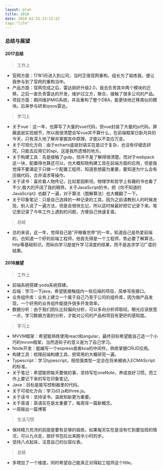 ```yaml
---
layout: plan
title: 2018
date: 2018-02-25 23:12:22
tags:"life"
---
```


### 总结与展望

#### 2017总结

> 工作上

- 官网方面：17年1月进入到公司，当时正值官网重构，组长为了锻炼我，便让我参与到了官网的重构当中。
- 产品方面：官网完成之后，雷达刚好升级2.0，我去负责其中两个模块的迁移。之后一直负责雷达的开发，维护过立方，聚合，接触了很多公司的产品。
- 项目方面：期间维护MIG系统，并且重构了整个DBA，能更快地迁移类似的模块。后来参与研发ipsos雷达。

> 学习上

- 关于vue：这一年，也算写了大量的vue代码，但vue封装了大量的js代码，屏蔽底层实现细节，所以我很清楚会写vue并不算什么，在前端框架日新月异的今天，只有深入地了解并掌握其中原理，才能以不变应万变。
- 关于可视化方向：由于echarts底层封装实在是过于复杂，也没有仔细去研究，只能去应用它的api，这是我所遗憾的地方。
- 关于构建工具：先是接触了gulp，但并不是了解得很清楚。而对于webpack这一块，配置得也算还可以，也大概知晓构建工具在前端方面的应用，但是我觉得不要满足于只做一个配置工程师，知道思想最为重要，要知道为什么会有压缩代码，合并请求等操作。
- 关于读书：喜欢看人物传记，比如爱因斯坦。物理学和哲学上有趣的书也看了不少,极大的开阔了我的眼界。关于JavaScript的书，把《你不知道的JavaScript》也翻了一遍，对于算法（图解算法）也大概翻了一下。
- 关于印象笔记：只是自己选择的一种记录的工具，因为之前请教别人的时候发现，别人说了一遍方法，但是会很快忘记，所以这时候最好把它记录下来。笔记里记录了今年工作上遇到的问题，方便自己快速复查。

> 总结

- 总的来说，这一年，觉得自己是"开眼看世界"的一年，知道自己是热爱前端的，也知道一个好的前端工程师，他首先得是一个工程师，势必要了解算法，http等基础知识。而纵向学习是提升学习深度的结果，而不是追求学习广度的结果。

#### 2018展望

> 工作上

- 前端系统搭建:yoda系统搭建。
- 后端：学习一下java，希望能接触组内一些后端的项目，简单写些接口。
- 业务组件库：业务上建立一个属于自己乃至于公司的组件库，因为做产品发现，一个好用的业务组件能提升很多开发效率。
- 数据分析：由于我们团队比较偏向分析，可以多向分析师取经。眼光应该放宽一点，学习数据方面的分析，才能对公司的产品和项目有更好的感知度。

> 学习上

- MVVM框架：希望能熟练使用react和angular，最终目标希望能自己造一个小巧的mvvm框架，当然造轮子的意义是为了自己学习。
- Node开发：能编写一个express或者koa的中间件。熟练掌握CRUD应用。
- 构建工具：梳理前端构建工具，把常用的大概研究一遍。
- Typescript：学习typescript，相信强类型一定会在将来被纳入ECMAScript的标准。
- 关于笔记：希望能把每天要做的事，坚持写在oneNote，养成良好习惯。而工作上要记下来的写在印象笔记。
- Java：目标是能写控制器里的代码。
- 关于可视化方向：学习d3.js和three.js。
- 关于读书：坚持读书，温故知新更为重要。
- 关于英语：英语实在是太重要了，每周背一篇新概念。
- 一周输出一篇博客

> 生活习惯

- 保持精力充沛的前提是要有足够的锻炼，如果每天实在是没有忙到要加班的情况，可以九点走，放好书包后出来跑半小时的步。
- 坚持八点起床，注意自己的仪容仪表。

> 总结

- 多增加了一个维度，同时希望自己能真正对得起工程师这个title。



